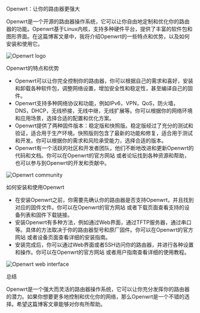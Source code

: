 Openwrt：让你的路由器更强大

Openwrt是一个开源的路由器操作系统，它可以让你自由地定制和优化你的路由器的功能。Openwrt基于Linux内核，支持多种硬件平台，提供了丰富的软件包和图形界面。在这篇博客文章中，我将介绍Openwrt的一些特点和优势，以及如何安装和使用它。

![Openwrt logo](https://openwrt.org/_media/logo.png)

Openwrt的特点和优势

- Openwrt可以让你完全控制你的路由器，你可以根据自己的需求和喜好，安装和卸载各种软件包，调整网络设置，增加安全性和稳定性，甚至编译自己的固件。
- Openwrt支持多种网络协议和功能，例如IPv6，VPN，QoS，防火墙，DNS，DHCP，无线桥接，无线中继，无线扩展等。你可以根据你的网络环境和应用场景，选择合适的配置和优化方案。
- Openwrt提供了两种固件版本：稳定版和快照版。稳定版经过了充分的测试和验证，适合用于生产环境。快照版则包含了最新的功能和修复，适合用于测试和开发。你可以根据你的需求和风险承受能力，选择合适的版本。
- Openwrt有一个活跃的社区和开发者团队，他们不断地改进和更新Openwrt的代码和文档。你可以在Openwrt的官方网站 或者论坛找到各种资源和帮助，也可以参与到Openwrt的开发和贡献中。

![Openwrt community](https://openwrt.org/_media/media/openwrt_community.jpg)

如何安装和使用Openwrt

- 在安装Openwrt之前，你需要先确认你的路由器是否支持Openwrt，并且找到对应的固件文件。你可以在Openwrt的官方网站 或者下载页面查看支持的设备列表和固件下载链接。
- 安装Openwrt有多种方法，例如通过Web界面，通过TFTP服务器，通过串口等。具体的方法取决于你的路由器型号和原厂固件。你可以在Openwrt的官方网站 或者设备页面查看详细的安装指南。
- 安装完成后，你可以通过Web界面或者SSH访问你的路由器，并进行各种设置和操作。你可以在Openwrt的官方网站 或者用户指南查看详细的使用教程。

![Openwrt web interface](https://openwrt.org/_media/docs/guide-user/luci/luci.png)

总结

Openwrt是一个强大而灵活的路由器操作系统，它可以让你充分发挥你的路由器的潜力。如果你想要更多地控制和优化你的网络，那么Openwrt是一个不错的选择。希望这篇博客文章能够对你有所帮助。